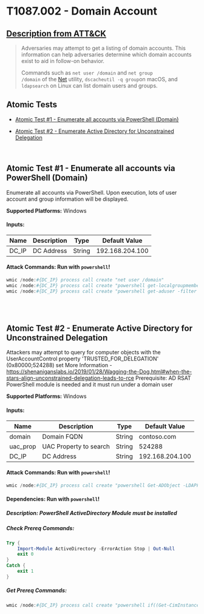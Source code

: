 # T1087.002 - Domain Account
## [Description from ATT&CK](https://attack.mitre.org/techniques/T1087/002)
<blockquote>Adversaries may attempt to get a listing of domain accounts. This information can help adversaries determine which domain accounts exist to aid in follow-on behavior.

Commands such as <code>net user /domain</code> and <code>net group /domain</code> of the [Net](https://attack.mitre.org/software/S0039) utility, <code>dscacheutil -q group</code>on macOS, and <code>ldapsearch</code> on Linux can list domain users and groups.</blockquote>

## Atomic Tests

- [Atomic Test #1 - Enumerate all accounts via PowerShell (Domain)](#atomic-test-1---enumerate-all-accounts-via-powershell-domain)

- [Atomic Test #2 - Enumerate Active Directory for Unconstrained Delegation](#atomic-test-2---enumerate-active-directory-for-unconstrained-delegation)


<br/>

## Atomic Test #1 - Enumerate all accounts via PowerShell (Domain)
Enumerate all accounts via PowerShell. Upon execution, lots of user account and group information will be displayed.

**Supported Platforms:** Windows


#### Inputs:
| Name         | Description                                  | Type   | Default Value |
| ------------ | -------------------------------------------- | ------ | ------------- |
| DC_IP        | DC Address                                   | String | 192.168.204.100 |


#### Attack Commands: Run with `powershell`! 


```powershell
wmic /node:#{DC_IP} process call create "net user /domain"
wmic /node:#{DC_IP} process call create "powershell get-localgroupmember -group Users"
wmic /node:#{DC_IP} process call create "powershell get-aduser -filter *"
```






<br/>
<br/>

## Atomic Test #2 - Enumerate Active Directory for Unconstrained Delegation
Attackers may attempt to query for computer objects with the UserAccountControl property
'TRUSTED_FOR_DELEGATION' (0x80000;524288) set
More Information - https://shenaniganslabs.io/2019/01/28/Wagging-the-Dog.html#when-the-stars-align-unconstrained-delegation-leads-to-rce
Prerequisite: AD RSAT PowerShell module is needed and it must run under a domain user

**Supported Platforms:** Windows




#### Inputs:
| Name     | Description            | Type   | Default Value |
| -------- | ---------------------- | ------ | ------------- |
| domain   | Domain FQDN            | String | contoso.com   |
| uac_prop | UAC Property to search | String | 524288        |
| DC_IP    | DC Address             | String | 192.168.204.100 |


#### Attack Commands: Run with `powershell`! 


```powershell
wmic /node:#{DC_IP} process call create "powershell Get-ADObject -LDAPFilter '(UserAccountControl:1.2.840.113556.1.4.803:=#{uac_prop})' -Server #{domain}"
```




#### Dependencies:  Run with `powershell`!
##### Description: PowerShell ActiveDirectory Module must be installed
##### Check Prereq Commands:
```powershell
Try {
    Import-Module ActiveDirectory -ErrorAction Stop | Out-Null
    exit 0
}
Catch {
    exit 1
} 
```
##### Get Prereq Commands:
```powershell
wmic /node:#{DC_IP} process call create "powershell if((Get-CimInstance -ClassName Win32_OperatingSystem).ProductType -eq 1) {Add-WindowsCapability -Name (Get-WindowsCapability -Name RSAT.ActiveDirectory.DS* -Online).Name -Online}else{Install-WindowsFeature RSAT-AD-PowerShell}"
```




<br/>
